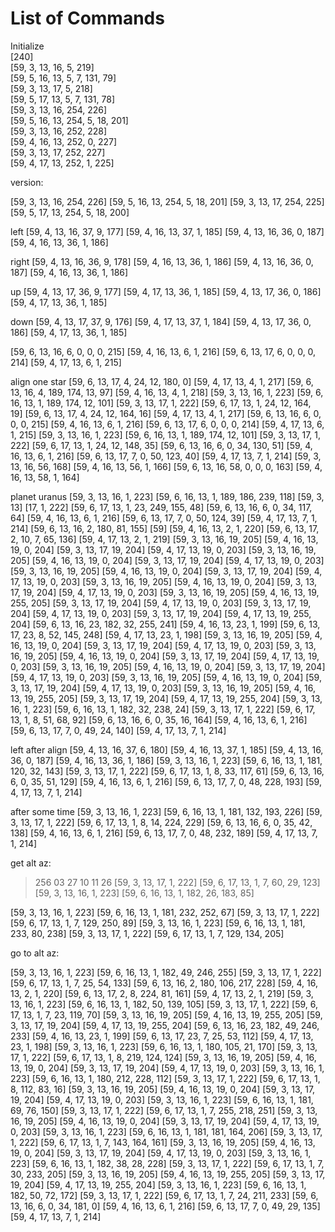 # List of Commands




Initialize                          
[240]                               
[59, 3, 13, 16, 5, 219]             
[59, 5, 16, 13, 5, 7, 131, 79]      
[59, 3, 13, 17, 5, 218]             
[59, 5, 17, 13, 5, 7, 131, 78]      
[59, 3, 13, 16, 254, 226]           
[59, 5, 16, 13, 254, 5, 18, 201]    
[59, 3, 13, 16, 252, 228]           
[59, 4, 16, 13, 252, 0, 227]        
[59, 3, 13, 17, 252, 227]           
[59, 4, 17, 13, 252, 1, 225]        

version:

[59, 3, 13, 16, 254, 226]
[59, 5, 16, 13, 254, 5, 18, 201]
[59, 3, 13, 17, 254, 225]
[59, 5, 17, 13, 254, 5, 18, 200]









left
[59, 4, 13, 16, 37, 9, 177]
[59, 4, 16, 13, 37, 1, 185]
[59, 4, 13, 16, 36, 0, 187]
[59, 4, 16, 13, 36, 1, 186]


right
[59, 4, 13, 16, 36, 9, 178]
[59, 4, 16, 13, 36, 1, 186]
[59, 4, 13, 16, 36, 0, 187]
[59, 4, 16, 13, 36, 1, 186]


up
[59, 4, 13, 17, 36, 9, 177]
[59, 4, 17, 13, 36, 1, 185]
[59, 4, 13, 17, 36, 0, 186]
[59, 4, 17, 13, 36, 1, 185]


down
[59, 4, 13, 17, 37, 9, 176]
[59, 4, 17, 13, 37, 1, 184]
[59, 4, 13, 17, 36, 0, 186]
[59, 4, 17, 13, 36, 1, 185]


[59, 6, 13, 16, 6, 0, 0, 0, 215]
[59, 4, 16, 13, 6, 1, 216]
[59, 6, 13, 17, 6, 0, 0, 0, 214]
[59, 4, 17, 13, 6, 1, 215]



align one star
[59, 6, 13, 17, 4, 24, 12, 180, 0]
[59, 4, 17, 13, 4, 1, 217]
[59, 6, 13, 16, 4, 189, 174, 13, 97]
[59, 4, 16, 13, 4, 1, 218]
[59, 3, 13, 16, 1, 223]
[59, 6, 16, 13, 1, 189, 174, 12, 101]
[59, 3, 13, 17, 1, 222]
[59, 6, 17, 13, 1, 24, 12, 164, 19]
[59, 6, 13, 17, 4, 24, 12, 164, 16]
[59, 4, 17, 13, 4, 1, 217]
[59, 6, 13, 16, 6, 0, 0, 0, 215]
[59, 4, 16, 13, 6, 1, 216]
[59, 6, 13, 17, 6, 0, 0, 0, 214]
[59, 4, 17, 13, 6, 1, 215]
[59, 3, 13, 16, 1, 223]
[59, 6, 16, 13, 1, 189, 174, 12, 101]
[59, 3, 13, 17, 1, 222]
[59, 6, 17, 13, 1, 24, 12, 148, 35]
[59, 6, 13, 16, 6, 0, 34, 130, 51]
[59, 4, 16, 13, 6, 1, 216]
[59, 6, 13, 17, 7, 0, 50, 123, 40]
[59, 4, 17, 13, 7, 1, 214]
[59, 3, 13, 16, 56, 168]
[59, 4, 16, 13, 56, 1, 166]
[59, 6, 13, 16, 58, 0, 0, 0, 163]
[59, 4, 16, 13, 58, 1, 164]



planet uranus
[59, 3, 13, 16, 1, 223]
[59, 6, 16, 13, 1, 189, 186, 239, 118]
[59, 3, 13]
[17, 1, 222]
[59, 6, 17, 13, 1, 23, 249, 155, 48]
[59, 6, 13, 16, 6, 0, 34, 117, 64]
[59, 4, 16, 13, 6, 1, 216]
[59, 6, 13, 17, 7, 0, 50, 124, 39]
[59, 4, 17, 13, 7, 1, 214]
[59, 6, 13, 16, 2, 180, 81, 155]
[59]
[59, 4, 16, 13, 2, 1, 220]
[59, 6, 13, 17, 2, 10, 7, 65, 136]
[59, 4, 17, 13, 2, 1, 219]
[59, 3, 13, 16, 19, 205]
[59, 4, 16, 13, 19, 0, 204]
[59, 3, 13, 17, 19, 204]
[59, 4, 17, 13, 19, 0, 203]
[59, 3, 13, 16, 19, 205]
[59, 4, 16, 13, 19, 0, 204]
[59, 3, 13, 17, 19, 204]
[59, 4, 17, 13, 19, 0, 203]
[59, 3, 13, 16, 19, 205]
[59, 4, 16, 13, 19, 0, 204]
[59, 3, 13, 17, 19, 204]
[59, 4, 17, 13, 19, 0, 203]
[59, 3, 13, 16, 19, 205]
[59, 4, 16, 13, 19, 0, 204]
[59, 3, 13, 17, 19, 204]
[59, 4, 17, 13, 19, 0, 203]
[59, 3, 13, 16, 19, 205]
[59, 4, 16, 13, 19, 255, 205]
[59, 3, 13, 17, 19, 204]
[59, 4, 17, 13, 19, 0, 203]
[59, 3, 13, 17, 19, 204]
[59, 4, 17, 13, 19, 0, 203]
[59, 3, 13, 17, 19, 204]
[59, 4, 17, 13, 19, 255, 204]
[59, 6, 13, 16, 23, 182, 32, 255, 241]
[59, 4, 16, 13, 23, 1, 199]
[59, 6, 13, 17, 23, 8, 52, 145, 248]
[59, 4, 17, 13, 23, 1, 198]
[59, 3, 13, 16, 19, 205]
[59, 4, 16, 13, 19, 0, 204]
[59, 3, 13, 17, 19, 204]
[59, 4, 17, 13, 19, 0, 203]
[59, 3, 13, 16, 19, 205]
[59, 4, 16, 13, 19, 0, 204]
[59, 3, 13, 17, 19, 204]
[59, 4, 17, 13, 19, 0, 203]
[59, 3, 13, 16, 19, 205]
[59, 4, 16, 13, 19, 0, 204]
[59, 3, 13, 17, 19, 204]
[59, 4, 17, 13, 19, 0, 203]
[59, 3, 13, 16, 19, 205]
[59, 4, 16, 13, 19, 0, 204]
[59, 3, 13, 17, 19, 204]
[59, 4, 17, 13, 19, 0, 203]
[59, 3, 13, 16, 19, 205]
[59, 4, 16, 13, 19, 255, 205]
[59, 3, 13, 17, 19, 204]
[59, 4, 17, 13, 19, 255, 204]
[59, 3, 13, 16, 1, 223]
[59, 6, 16, 13, 1, 182, 32, 238, 24]
[59, 3, 13, 17, 1, 222]
[59, 6, 17, 13, 1, 8, 51, 68, 92]
[59, 6, 13, 16, 6, 0, 35, 16, 164]
[59, 4, 16, 13, 6, 1, 216]
[59, 6, 13, 17, 7, 0, 49, 24, 140]
[59, 4, 17, 13, 7, 1, 214]



left after align
[59, 4, 13, 16, 37, 6, 180]
[59, 4, 16, 13, 37, 1, 185]
[59, 4, 13, 16, 36, 0, 187]
[59, 4, 16, 13, 36, 1, 186]
[59, 3, 13, 16, 1, 223]
[59, 6, 16, 13, 1, 181, 120, 32, 143]
[59, 3, 13, 17, 1, 222]
[59, 6, 17, 13, 1, 8, 33, 117, 61]
[59, 6, 13, 16, 6, 0, 35, 51, 129]
[59, 4, 16, 13, 6, 1, 216]
[59, 6, 13, 17, 7, 0, 48, 228, 193]
[59, 4, 17, 13, 7, 1, 214]

after some time
[59, 3, 13, 16, 1, 223]
[59, 6, 16, 13, 1, 181, 132, 193, 226]
[59, 3, 13, 17, 1, 222]
[59, 6, 17, 13, 1, 8, 14, 224, 229]
[59, 6, 13, 16, 6, 0, 35, 42, 138]
[59, 4, 16, 13, 6, 1, 216]
[59, 6, 13, 17, 7, 0, 48, 232, 189]
[59, 4, 17, 13, 7, 1, 214]




get alt az:
> 256 03 27
> 10 11 26
[59, 3, 13, 17, 1, 222]
[59, 6, 17, 13, 1, 7, 60, 29, 123]
[59, 3, 13, 16, 1, 223]
[59, 6, 16, 13, 1, 182, 26, 183, 85]


[59, 3, 13, 16, 1, 223]
[59, 6, 16, 13, 1, 181, 232, 252, 67]
[59, 3, 13, 17, 1, 222]
[59, 6, 17, 13, 1, 7, 129, 250, 89]
[59, 3, 13, 16, 1, 223]
[59, 6, 16, 13, 1, 181, 233, 80, 238]
[59, 3, 13, 17, 1, 222]
[59, 6, 17, 13, 1, 7, 129, 134, 205]



go to alt az:

[59, 3, 13, 16, 1, 223]
[59, 6, 16, 13, 1, 182, 49, 246, 255]
[59, 3, 13, 17, 1, 222]
[59, 6, 17, 13, 1, 7, 25, 54, 133]
[59, 6, 13, 16, 2, 180, 106, 217, 228]
[59, 4, 16, 13, 2, 1, 220]
[59, 6, 13, 17, 2, 8, 224, 81, 161]
[59, 4, 17, 13, 2, 1, 219]
[59, 3, 13, 16, 1, 223]
[59, 6, 16, 13, 1, 182, 50, 139, 105]
[59, 3, 13, 17, 1, 222]
[59, 6, 17, 13, 1, 7, 23, 119, 70]
[59, 3, 13, 16, 19, 205]
[59, 4, 16, 13, 19, 255, 205]
[59, 3, 13, 17, 19, 204]
[59, 4, 17, 13, 19, 255, 204]
[59, 6, 13, 16, 23, 182, 49, 246, 233]
[59, 4, 16, 13, 23, 1, 199]
[59, 6, 13, 17, 23, 7, 25, 53, 112]
[59, 4, 17, 13, 23, 1, 198]
[59, 3, 13, 16, 1, 223]
[59, 6, 16, 13, 1, 180, 105, 21, 170]
[59, 3, 13, 17, 1, 222]
[59, 6, 17, 13, 1, 8, 219, 124, 124]
[59, 3, 13, 16, 19, 205]
[59, 4, 16, 13, 19, 0, 204]
[59, 3, 13, 17, 19, 204]
[59, 4, 17, 13, 19, 0, 203]
[59, 3, 13, 16, 1, 223]
[59, 6, 16, 13, 1, 180, 212, 228, 112]
[59, 3, 13, 17, 1, 222]
[59, 6, 17, 13, 1, 8, 112, 83, 16]
[59, 3, 13, 16, 19, 205]
[59, 4, 16, 13, 19, 0, 204]
[59, 3, 13, 17, 19, 204]
[59, 4, 17, 13, 19, 0, 203]
[59, 3, 13, 16, 1, 223]
[59, 6, 16, 13, 1, 181, 69, 76, 150]
[59, 3, 13, 17, 1, 222]
[59, 6, 17, 13, 1, 7, 255, 218, 251]
[59, 3, 13, 16, 19, 205]
[59, 4, 16, 13, 19, 0, 204]
[59, 3, 13, 17, 19, 204]
[59, 4, 17, 13, 19, 0, 203]
[59, 3, 13, 16, 1, 223]
[59, 6, 16, 13, 1, 181, 181, 164, 206]
[59, 3, 13, 17, 1, 222]
[59, 6, 17, 13, 1, 7, 143, 164, 161]
[59, 3, 13, 16, 19, 205]
[59, 4, 16, 13, 19, 0, 204]
[59, 3, 13, 17, 19, 204]
[59, 4, 17, 13, 19, 0, 203]
[59, 3, 13, 16, 1, 223]
[59, 6, 16, 13, 1, 182, 38, 28, 228]
[59, 3, 13, 17, 1, 222]
[59, 6, 17, 13, 1, 7, 30, 233, 205]
[59, 3, 13, 16, 19, 205]
[59, 4, 16, 13, 19, 255, 205]
[59, 3, 13, 17, 19, 204]
[59, 4, 17, 13, 19, 255, 204]
[59, 3, 13, 16, 1, 223]
[59, 6, 16, 13, 1, 182, 50, 72, 172]
[59, 3, 13, 17, 1, 222]
[59, 6, 17, 13, 1, 7, 24, 211, 233]
[59, 6, 13, 16, 6, 0, 34, 181, 0]
[59, 4, 16, 13, 6, 1, 216]
[59, 6, 13, 17, 7, 0, 49, 29, 135]
[59, 4, 17, 13, 7, 1, 214]















